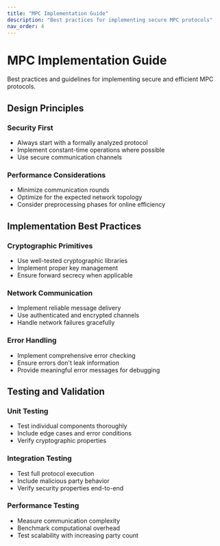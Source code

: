 ```yaml
---
title: "MPC Implementation Guide"
description: "Best practices for implementing secure MPC protocols"
nav_order: 4
---
```


# MPC Implementation Guide

Best practices and guidelines for implementing secure and efficient MPC protocols.

## Design Principles

### Security First
- Always start with a formally analyzed protocol
- Implement constant-time operations where possible
- Use secure communication channels

### Performance Considerations
- Minimize communication rounds
- Optimize for the expected network topology
- Consider preprocessing phases for online efficiency

## Implementation Best Practices

### Cryptographic Primitives
- Use well-tested cryptographic libraries
- Implement proper key management
- Ensure forward secrecy when applicable

### Network Communication
- Implement reliable message delivery
- Use authenticated and encrypted channels
- Handle network failures gracefully

### Error Handling
- Implement comprehensive error checking
- Ensure errors don't leak information
- Provide meaningful error messages for debugging

## Testing and Validation

### Unit Testing
- Test individual components thoroughly
- Include edge cases and error conditions
- Verify cryptographic properties

### Integration Testing
- Test full protocol execution
- Include malicious party behavior
- Verify security properties end-to-end

### Performance Testing
- Measure communication complexity
- Benchmark computational overhead
- Test scalability with increasing party count